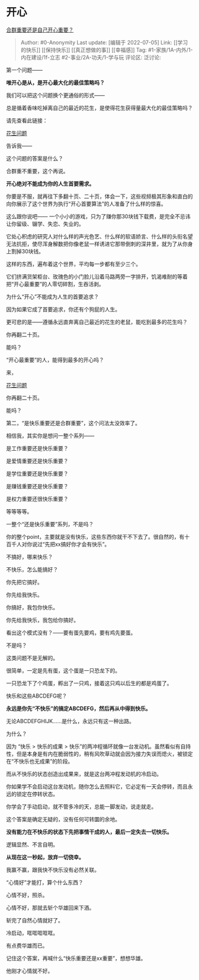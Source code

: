 # 开心
[合群重要还是自己开心重要？](https://www.zhihu.com/question/533968307/answer/2517346845)

> Author: #0-Anonymity
> Last update: [编辑于 2022-07-05]
> Link: [[学习的快乐]] [[保持快乐]] [[真正想做的事]] [[幸福感]]
> Tag: #1-家族/1A-内外/1-内在建设/1f-立志 #2-事业/2A-功夫/1-学与玩 
> 评论区:
> 泛讨论:

第一个问题——

**唯开心是从，是开心最大化的最佳策略吗？**

我们可以把这个问题换个更通俗的形式——

总是循着香味吃掉离自己的最近的花生，是使得花生获得量最大化的最佳策略吗？

请先查看此链接：

[花生问题](https://m.baidu.com/sf/vsearch?pd=video&word=%E6%8D%95%E9%BC%A0%E9%99%B7%E9%98%B1&tn=vsearch&sa=vs_tab&lid=10555846209837742083&ms=1&from=844b&atn=index)

告诉我——

这个问题的答案是什么？

合群重不重要，这个再说。

**开心绝对不能成为你的人生首要需求。**

你要是不服，就再往下多翻十页、二十页，体会一下，这些视频极其形象和直白的向你展示了这个世界为执行“开心首要算法”的人准备了什么样的惊喜。

这么跟你说吧—— 一个小小的游戏，只为了赚你那30块钱下载费，是完全不忌讳让你留级、辍学、失恋、失业的。

它处心积虑的研究人对什么样的声光色艺、什么样的软语娇言、什么样的头衔名望无法抗拒，使尽浑身解数把你像老鼠一样诱进它那带倒刺的深井里，就为了从你身上割掉30块钱。

这样的东西，遍布着这个世界，平均每一步都有至少三个。

它们挤满货架柜台、玫瑰色的小门脸儿沿着马路两旁一字排开，饥渴难耐的等着把“开心最重要”的人零切碎割，生吞活剥。

为什么“开心”不能成为人生的首要追求？

因为如果它成了首要追求，你还有个狗屁的人生。

更可悲的是——遵循永远直奔离自己最近的花生的老鼠，能吃到最多的花生吗？

你再翻二十页。

能吗？

“开心最重要”的人，能得到最多的开心吗？

来，

[花生问题](https://m.baidu.com/sf/vsearch?pd=video&word=%E6%8D%95%E9%BC%A0%E9%99%B7%E9%98%B1&tn=vsearch&sa=vs_tab&lid=10555846209837742083&ms=1&from=844b&atn=index)

你再翻二十页。

能吗？

第二，“是快乐重要还是合群重要”，这个问法太没效率了。

相信我，其实你是想问一整个系列——

是工作重要还是快乐重要？

是爱情重要还是快乐重要？

是学位重要还是快乐重要？

是赚钱重要还是快乐重要？

是权力重要还很快乐重要？

等等等等。

一整个“还是快乐重要”系列，不是吗？

你的整个point，主要就是没有快乐，这些东西你就干不下去了。很自然的，有十百千人对你说过“先把xx搞好你才会有快乐”。

不搞好，哪来快乐？

不快乐，怎么能搞好？

你先把它搞好。

你先给我快乐。

你搞好，我包你快乐。

你先给我快乐，我包给你搞好。

看出这个模式没有？——要有蛋先要鸡，要有鸡先要蛋。

不是吗？

这类问题不是无解的。

很简单，一定是先有蛋，这个蛋是一只恐龙下的。

一只恐龙下了个鸡蛋，孵出了一只鸡，接着这只鸡以后生的都是鸡蛋了。

快乐和这些ABCDEFG呢？

**永远是你先“不快乐”的搞定ABCDEFG，然后再从中得到快乐。**

无论ABCDEFGHIJK……是什么，永远只有这一种出路。

为什么？

因为 “快乐 > 快乐的成果 > 快乐”的两冲程循环就像一台发动机。虽然看似有自持性，但是本身是有内在脆弱性的，稍有风吹草动就会因为接力失误而熄火，被锁定在“不快乐也无成果”的阶段。

而从不快乐的状态创造出成果来，就是这台两冲程发动机的冷启动。

你如果学不会启动这台发动机，随你怎么去照料它，它必定有一天会停转，而且永远的锁定在停转状态。

你学会了手动启动，就不管多冷的天，总能一脚发动，说走就走。

这个答案是确定无疑的，没有任何可转圜的余地。

**没有能力在不快乐的状态下先把事情干成的人，最后一定失去一切快乐。**

逻辑显然、不言自明。

**从现在这一秒起，放弃一切侥幸。**

我赢不赢，跟我快不快乐没有必然关联。

“心情好”才能打，算个什么东西？

心情不好，照杀。

心情不好，那就去斩个华雄回来下酒。

斩完了自然心情就好了。

冷启动，哐哐哐哐哐。

有点费华雄而已。

记住这个答案，再喊什么“快乐重要还是xx重要”，想想华雄。

他刚才心情就不好。
